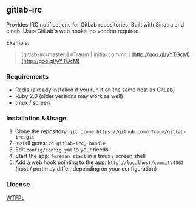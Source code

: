 ## gitlab-irc

Provides IRC notifications for GitLab repositories. Built with Sinatra and cinch. Uses GitLab's web hooks, no voodoo required.

Example:

> [gitlab-irc(master)] nTraum | initial commit | [http://goo.gl/yYTGcM](http://goo.gl/yYTGcM)
### Requirements

* Redis (already installed if you run it on the same host as GitLab)
* Ruby 2.0 (older versions may work as well)
* tmux / screen

### Installation & Usage

1. Clone the repository: `git clone https://github.com/nTraum/gitlab-irc.git`
2. Install gems: `cd gitlab-irc; bundle`
2. Edit `config/config.yml` to your needs
3. Start the app: `foreman start` in a tmux / screen shell
4. Add a web hook pointing to the app: `http://localhost/commit:4567` (host / port may differ, depending on your configuration)

### License

[WTFPL](http://www.wtfpl.net/txt/copying/)
